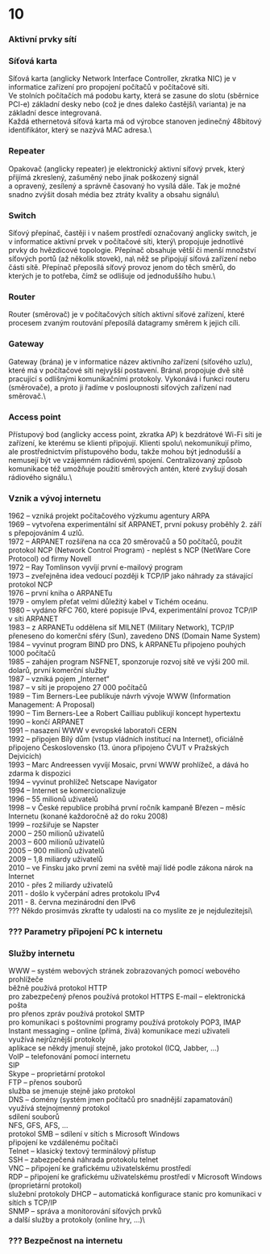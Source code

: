 # 10
### Aktivní prvky sítí
### Síťová karta 
Síťová karta (anglicky Network Interface Controller, zkratka NIC) je v informatice zařízení pro propojení počítačů v počítačové síti.\
Ve stolních počítačích má podobu karty, která se zasune do slotu (sběrnice PCI-e) základní desky nebo (což je dnes daleko častější\ varianta) je na základní desce integrovaná.\
Každá ethernetová síťová karta má od výrobce stanoven jedinečný 48bitový identifikátor, který se nazývá MAC adresa.\
### Repeater
Opakovač (anglicky repeater) je elektronický aktivní síťový prvek, který přijímá zkreslený, zašuměný nebo jinak poškozený signál\
a opravený, zesílený a správně časovaný ho vysílá dále. Tak je možné snadno zvýšit dosah média bez ztráty kvality a obsahu signálu\
### Switch 
Síťový přepínač, častěji i v našem prostředí označovaný anglicky switch, je v informatice aktivní prvek v počítačové síti, který\ propojuje jednotlivé prvky do hvězdicové topologie. Přepínač obsahuje větší či menší množství síťových portů (až několik stovek), na\ něž se připojují síťová zařízení nebo části sítě. Přepínač přeposílá síťový provoz jenom do těch směrů, do kterých je to potřeba, čímž se odlišuje od jednoduššího hubu.\
### Router
Router (směrovač) je v počítačových sítích aktivní síťové zařízení, které procesem zvaným routování přeposílá datagramy směrem k jejich cíli.
### Gateway
Gateway (brána) je v informatice název aktivního zařízení (síťového uzlu), které má v počítačové síti nejvyšší postavení. Brána\ propojuje dvě sítě pracující s odlišnými komunikačními protokoly. Vykonává i funkci routeru (směrovače), a proto ji řadíme v posloupnosti síťových zařízení nad směrovač.\
### Access point
Přístupový bod (anglicky access point, zkratka AP) k bezdrátové Wi-Fi síti je zařízení, ke kterému se klienti připojují. Klienti spolu\ nekomunikují přímo, ale prostřednictvím přístupového bodu, takže mohou být jednodušší a nemusejí být ve vzájemném rádiovém\ spojení. Centralizovaný způsob komunikace též umožňuje použití směrových antén, které zvyšují dosah rádiového signálu.\

### Vznik a vývoj internetu
1962 – vzniká projekt počítačového výzkumu agentury ARPA\
1969 – vytvořena experimentální síť ARPANET, první pokusy proběhly 2. září s přepojováním 4 uzlů.\
1972 – ARPANET rozšířena na cca 20 směrovačů a 50 počítačů, použit protokol NCP (Network Control Program) - neplést s NCP (NetWare Core Protocol) od firmy Novell\
1972 – Ray Tomlinson vyvíjí první e-mailový program\
1973 – zveřejněna idea vedoucí později k TCP/IP jako náhrady za stávající protokol NCP\
1976 – první kniha o ARPANETu\
1979 - omylem přeťat velmi důležitý kabel v Tichém oceánu.\
1980 – vydáno RFC 760, které popisuje IPv4, experimentální provoz TCP/IP v síti ARPANET\
1983 – z ARPANETu oddělena síť MILNET (Military Network), TCP/IP přeneseno do komerční sféry (Sun), zavedeno DNS (Domain Name System)\
1984 – vyvinut program BIND pro DNS, k ARPANETu připojeno pouhých 1000 počítačů\
1985 – zahájen program NSFNET, sponzoruje rozvoj sítě ve výši 200 mil. dolarů, první komerční služby\
1987 – vzniká pojem „Internet“\
1987 – v síti je propojeno 27 000 počítačů\
1989 – Tim Berners-Lee publikuje návrh vývoje WWW (Information Management: A Proposal)\
1990 – Tim Berners-Lee a Robert Cailliau publikují koncept hypertextu\
1990 – končí ARPANET\
1991 – nasazení WWW v evropské laboratoři CERN\
1992 – připojen Bílý dům (vstup vládních institucí na Internet), oficiálně připojeno Československo (13. února připojeno ČVUT v Pražských Dejvicích)\
1993 – Marc Andreessen vyvíjí Mosaic, první WWW prohlížeč, a dává ho zdarma k dispozici\
1994 – vyvinut prohlížeč Netscape Navigator\
1994 – Internet se komercionalizuje\
1996 – 55 milionů uživatelů\
1998 – v České republice probíhá první ročník kampaně Březen – měsíc Internetu (konané každoročně až do roku 2008)\
1999 – rozšiřuje se Napster\
2000 – 250 milionů uživatelů\
2003 – 600 milionů uživatelů\
2005 – 900 milionů uživatelů\
2009 – 1,8 miliardy uživatelů\
2010 – ve Finsku jako první zemi na světě mají lidé podle zákona nárok na Internet\
2010 - přes 2 miliardy uživatelů\
2011 - došlo k vyčerpání adres protokolu IPv4\
2011 - 8. června mezinárodní den IPv6\
??? Někdo prosimvás zkraťte ty udalosti na co myslite ze je nejdulezitejsi\
### ??? Parametry připojení PC k internetu

### Služby internetu 
WWW – systém webových stránek zobrazovaných pomocí webového prohlížeče\
běžně používá protokol HTTP\
pro zabezpečený přenos používá protokol HTTPS
E-mail – elektronická pošta\
pro přenos zpráv používá protokol SMTP\
pro komunikaci s poštovními programy používá protokoly POP3, IMAP\
Instant messaging – online (přímá, živá) komunikace mezi uživateli\
využívá nejrůznější protokoly\
aplikace se někdy jmenují stejně, jako protokol (ICQ, Jabber, …)\
VoIP – telefonování pomocí internetu\
SIP\
Skype – proprietární protokol\
FTP – přenos souborů\
služba se jmenuje stejně jako protokol\
DNS – domény (systém jmen počítačů pro snadnější zapamatování)\
využívá stejnojmenný protokol\
sdílení souborů\
NFS, GFS, AFS, …\
protokol SMB – sdílení v sítích s Microsoft Windows\
připojení ke vzdálenému počítači\
Telnet – klasický textový terminálový přístup\
SSH – zabezpečená náhrada protokolu telnet\
VNC – připojení ke grafickému uživatelskému prostředí\
RDP – připojení ke grafickému uživatelskému prostředí v Microsoft Windows (proprietární protokol)\
služební protokoly
DHCP – automatická konfigurace stanic pro komunikaci v sítích s TCP/IP\
SNMP – správa a monitorování síťových prvků\
a další služby a protokoly (online hry, …)\

### ??? Bezpečnost na internetu

